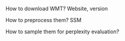 How to download WMT? Website, version

How to preprocess them? SSM

How to sample them for perplexity evaluation?
